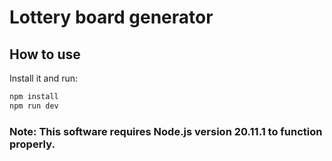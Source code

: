 # Lottery board generator

## How to use

Install it and run:

```bash
npm install
npm run dev
```

### Note: This software requires Node.js version 20.11.1 to function properly.
